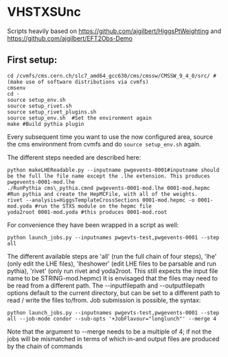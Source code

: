 # VHSTXSUnc
Scripts heavily based on https://github.com/ajgilbert/HiggsPtWeighting and https://github.com/ajgilbert/EFT2Obs-Demo 

## First setup:

    cd /cvmfs/cms.cern.ch/slc7_amd64_gcc630/cms/cmssw/CMSSW_9_4_0/src/ #(make use of software distributions via cvmfs)
    cmsenv
    cd -
    source setup_env.sh
    source setup_rivet.sh
    source setup_rivet_plugins.sh 
    source setup_env.sh  #Set the environment again
    make #Build pythia plugin

Every subsequent time you want to use the now configured area, source the cms environment from cvmfs and do `source setup_env.sh` again.

The different steps needed are described here:

    python makeLHEReadable.py --inputname pwgevents-0001#inputname should be the full lhe file name except the .lhe extension. This produces pwgevents-0001-mod.lhe
    ./RunPythia cms\_pythia.cmnd pwgevents-0001-mod.lhe 0001-mod.hepmc #Run pythia and create the HepMCFile, with all of the weights.
    rivet --analysis=HiggsTemplateCrossSections 0001-mod.hepmc -o 0001-mod.yoda #run the STXS module on the hepmc file
    yoda2root 0001-mod.yoda #this produces 0001-mod.root

For convenience they have been wrapped in a script as well:

    python launch_jobs.py --inputnames pwgevts-test,pwgevents-0001 --step all
    
The different available steps are 'all' (run the full chain of four steps), 'lhe' (only edit the LHE files), 'lheshower' (edit LHE files to be parsable and run pythia), 'rivet' (only run rivet and yoda2root. This still expects the input file name to be STRING-mod.hepmc)
It is envisaged that the files may need to be read from a different path. The --inputfilepath and --outputfilepath options default to the current directory, but can be set to a different path to read / write the files to/from.
Job submission is possible, the syntax:

    python launch_jobs.py --inputnames pwgevts-test,pwgevents-0001 --step all --job-mode condor --sub-opts '+JobFlavour="longlunch"' --merge 4

Note that the argument to --merge needs to be a multiple of 4; if not the jobs will be mismatched in terms of which in-and output files are produced by the chain of commands

